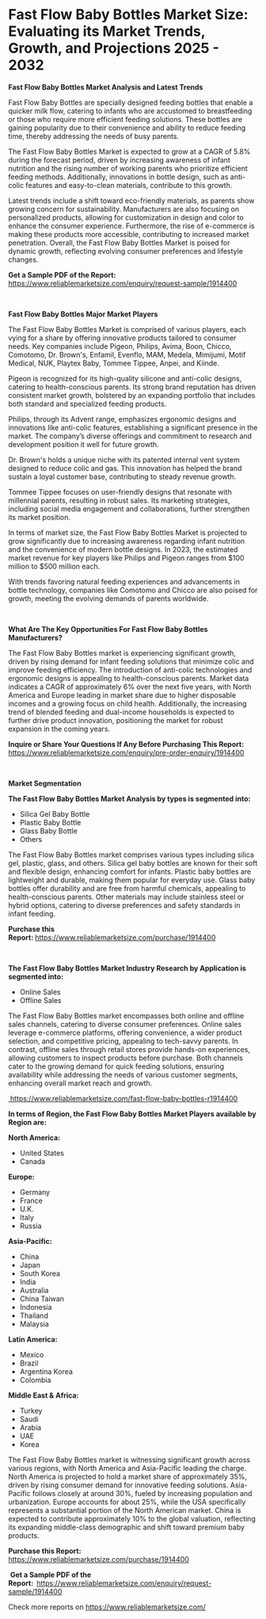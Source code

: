 <p><h1>Fast Flow Baby Bottles Market Size: Evaluating its Market Trends, Growth, and Projections 2025 - 2032</h1></p><p><strong>Fast Flow Baby Bottles Market Analysis and Latest Trends</strong></p>
<p><p>Fast Flow Baby Bottles are specially designed feeding bottles that enable a quicker milk flow, catering to infants who are accustomed to breastfeeding or those who require more efficient feeding solutions. These bottles are gaining popularity due to their convenience and ability to reduce feeding time, thereby addressing the needs of busy parents. </p><p>The Fast Flow Baby Bottles Market is expected to grow at a CAGR of 5.8% during the forecast period, driven by increasing awareness of infant nutrition and the rising number of working parents who prioritize efficient feeding methods. Additionally, innovations in bottle design, such as anti-colic features and easy-to-clean materials, contribute to this growth. </p><p>Latest trends include a shift toward eco-friendly materials, as parents show growing concern for sustainability. Manufacturers are also focusing on personalized products, allowing for customization in design and color to enhance the consumer experience. Furthermore, the rise of e-commerce is making these products more accessible, contributing to increased market penetration. Overall, the Fast Flow Baby Bottles Market is poised for dynamic growth, reflecting evolving consumer preferences and lifestyle changes.</p></p>
<p><strong>Get a Sample PDF of the Report:&nbsp;</strong> <a href="https://www.reliablemarketsize.com/enquiry/request-sample/1914400?utm_campaign=1131&utm_medium=2&utm_source=Github&utm_content=ia&utm_term=10022025&utm_id=fast-flow-baby-bottles">https://www.reliablemarketsize.com/enquiry/request-sample/1914400</a></p>
<p>&nbsp;</p>
<p><strong>Fast Flow Baby Bottles Major Market Players</strong></p>
<p><p>The Fast Flow Baby Bottles Market is comprised of various players, each vying for a share by offering innovative products tailored to consumer needs. Key companies include Pigeon, Philips, Avima, Boon, Chicco, Comotomo, Dr. Brown's, Enfamil, Evenflo, MAM, Medela, Mimijumi, Motif Medical, NUK, Playtex Baby, Tommee Tippee, Anpei, and Kiinde.</p><p>Pigeon is recognized for its high-quality silicone and anti-colic designs, catering to health-conscious parents. Its strong brand reputation has driven consistent market growth, bolstered by an expanding portfolio that includes both standard and specialized feeding products.</p><p>Philips, through its Advent range, emphasizes ergonomic designs and innovations like anti-colic features, establishing a significant presence in the market. The company’s diverse offerings and commitment to research and development position it well for future growth.</p><p>Dr. Brown's holds a unique niche with its patented internal vent system designed to reduce colic and gas. This innovation has helped the brand sustain a loyal customer base, contributing to steady revenue growth. </p><p>Tommee Tippee focuses on user-friendly designs that resonate with millennial parents, resulting in robust sales. Its marketing strategies, including social media engagement and collaborations, further strengthen its market position.</p><p>In terms of market size, the Fast Flow Baby Bottles Market is projected to grow significantly due to increasing awareness regarding infant nutrition and the convenience of modern bottle designs. In 2023, the estimated market revenue for key players like Philips and Pigeon ranges from $100 million to $500 million each.</p><p>With trends favoring natural feeding experiences and advancements in bottle technology, companies like Comotomo and Chicco are also poised for growth, meeting the evolving demands of parents worldwide.</p></p>
<p>&nbsp;</p>
<p><strong>What Are The Key Opportunities For Fast Flow Baby Bottles Manufacturers?</strong></p>
<p><p>The Fast Flow Baby Bottles market is experiencing significant growth, driven by rising demand for infant feeding solutions that minimize colic and improve feeding efficiency. The introduction of anti-colic technologies and ergonomic designs is appealing to health-conscious parents. Market data indicates a CAGR of approximately 6% over the next five years, with North America and Europe leading in market share due to higher disposable incomes and a growing focus on child health. Additionally, the increasing trend of blended feeding and dual-income households is expected to further drive product innovation, positioning the market for robust expansion in the coming years.</p></p>
<p><strong>Inquire or Share Your Questions If Any Before Purchasing This Report:</strong> <a href="https://www.reliablemarketsize.com/enquiry/pre-order-enquiry/1914400?utm_campaign=1131&utm_medium=2&utm_source=Github&utm_content=ia&utm_term=10022025&utm_id=fast-flow-baby-bottles">https://www.reliablemarketsize.com/enquiry/pre-order-enquiry/1914400</a></p>
<p>&nbsp;</p>
<p><strong>Market Segmentation</strong></p>
<p><strong>The Fast Flow Baby Bottles Market Analysis by types is segmented into:</strong></p>
<p><ul><li>Silica Gel Baby Bottle</li><li>Plastic Baby Bottle</li><li>Glass Baby Bottle</li><li>Others</li></ul></p>
<p><p>The Fast Flow Baby Bottles market comprises various types including silica gel, plastic, glass, and others. Silica gel baby bottles are known for their soft and flexible design, enhancing comfort for infants. Plastic baby bottles are lightweight and durable, making them popular for everyday use. Glass baby bottles offer durability and are free from harmful chemicals, appealing to health-conscious parents. Other materials may include stainless steel or hybrid options, catering to diverse preferences and safety standards in infant feeding.</p></p>
<p><strong>Purchase this Report:&nbsp;</strong><a href="https://www.reliablemarketsize.com/purchase/1914400?utm_campaign=1131&utm_medium=2&utm_source=Github&utm_content=ia&utm_term=10022025&utm_id=fast-flow-baby-bottles">https://www.reliablemarketsize.com/purchase/1914400</a></p>
<p>&nbsp;</p>
<p><strong>The Fast Flow Baby Bottles Market Industry Research by Application is segmented into:</strong></p>
<p><ul><li>Online Sales</li><li>Offline Sales</li></ul></p>
<p><p>The Fast Flow Baby Bottles market encompasses both online and offline sales channels, catering to diverse consumer preferences. Online sales leverage e-commerce platforms, offering convenience, a wider product selection, and competitive pricing, appealing to tech-savvy parents. In contrast, offline sales through retail stores provide hands-on experiences, allowing customers to inspect products before purchase. Both channels cater to the growing demand for quick feeding solutions, ensuring availability while addressing the needs of various customer segments, enhancing overall market reach and growth.</p></p>
<p><a href="https://www.reliablemarketsize.com/fast-flow-baby-bottles-r1914400?utm_campaign=1131&utm_medium=2&utm_source=Github&utm_content=ia&utm_term=10022025&utm_id=fast-flow-baby-bottles">&nbsp;https://www.reliablemarketsize.com/fast-flow-baby-bottles-r1914400</a></p>
<p><strong>In terms of Region, the Fast Flow Baby Bottles Market Players available by Region are:</strong></p>
<p>
    <p> <strong> North America: </strong>
        <ul>
            <li>United States</li>
            <li>Canada</li>
        </ul>
        </p> 
    <p> <strong> Europe: </strong>
        <ul>
            <li>Germany</li>
            <li>France</li>
            <li>U.K.</li>
            <li>Italy</li>
            <li>Russia</li>
        </ul>
        </p> 
    <p> <strong> Asia-Pacific: </strong>
        <ul>
            <li>China</li>
            <li>Japan</li>
            <li>South Korea</li>
            <li>India</li>
            <li>Australia</li>
            <li>China Taiwan</li>
            <li>Indonesia</li>
            <li>Thailand</li>
            <li>Malaysia</li>
        </ul>
        </p> 
    <p> <strong> Latin America: </strong>
        <ul>
            <li>Mexico</li>
            <li>Brazil</li>
            <li>Argentina Korea</li>
            <li>Colombia</li>
        </ul>
        </p> 
    <p> <strong> Middle East & Africa: </strong>
        <ul>
            <li>Turkey</li>
            <li>Saudi</li>
            <li>Arabia</li>
            <li>UAE</li>
            <li>Korea</li>
        </ul>
    </p>
    </p>
<p><p>The Fast Flow Baby Bottles market is witnessing significant growth across various regions, with North America and Asia-Pacific leading the charge. North America is projected to hold a market share of approximately 35%, driven by rising consumer demand for innovative feeding solutions. Asia-Pacific follows closely at around 30%, fueled by increasing population and urbanization. Europe accounts for about 25%, while the USA specifically represents a substantial portion of the North American market. China is expected to contribute approximately 10% to the global valuation, reflecting its expanding middle-class demographic and shift toward premium baby products.</p></p>
<p><strong>Purchase this Report: </strong><a href="https://www.reliablemarketsize.com/purchase/1914400?utm_campaign=1131&utm_medium=2&utm_source=Github&utm_content=ia&utm_term=10022025&utm_id=fast-flow-baby-bottles">https://www.reliablemarketsize.com/purchase/1914400</a></p>
<p>&nbsp;<strong>Get a Sample PDF of the Report:&nbsp;&nbsp;</strong><a href="https://www.reliablemarketsize.com/enquiry/request-sample/1914400?utm_campaign=1131&utm_medium=2&utm_source=Github&utm_content=ia&utm_term=10022025&utm_id=fast-flow-baby-bottles">https://www.reliablemarketsize.com/enquiry/request-sample/1914400</a></p>
<p><strong></strong></p>
<p>Check more reports on <a href="https://www.reliablemarketsize.com/?utm_campaign=1131&utm_medium=2&utm_source=Github&utm_content=ia&utm_term=10022025&utm_id=fast-flow-baby-bottles">https://www.reliablemarketsize.com/</a></p>